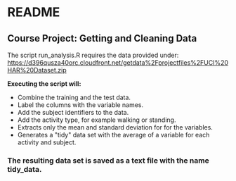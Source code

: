 # README #

## Course Project: Getting and Cleaning Data ##

The script run_analysis.R requires the data provided under:
https://d396qusza40orc.cloudfront.net/getdata%2Fprojectfiles%2FUCI%20HAR%20Dataset.zip 

**Executing the script will:**

- Combine the training and the test data.
- Label the columns with the variable names.
- Add the subject identifiers to the data.
- Add the activity type, for example walking or standing.
- Extracts only the mean and standard deviation for for the variables.
- Generates a "tidy" data set with the average of a variable for each activity and subject.

### The resulting data set is saved as a text file with the name tidy_data. 

